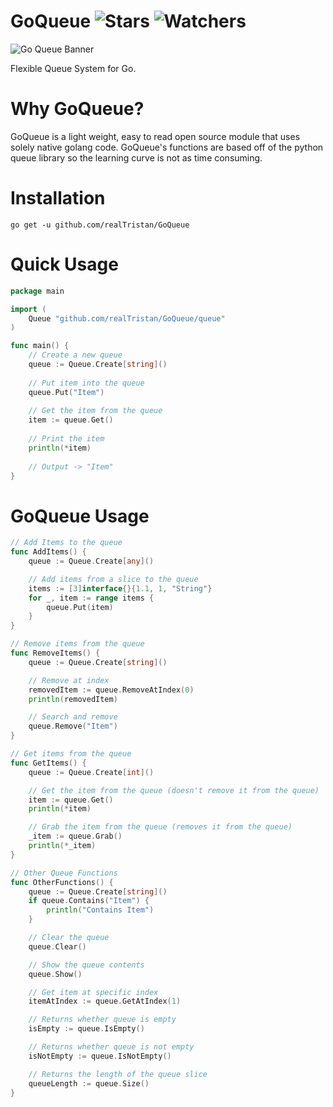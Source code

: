 
# GoQueue ![Stars](https://img.shields.io/github/stars/realTristan/GoQueue?color=brightgreen) ![Watchers](https://img.shields.io/github/watchers/realTristan/GoQueue?label=Watchers)

![Go Queue Banner](https://user-images.githubusercontent.com/75189508/183435878-e5669071-df93-478a-a364-245862dadddb.png)

Flexible Queue System for Go.

# Why GoQueue?
GoQueue is a light weight, easy to read open source module that uses solely native golang code. GoQueue's functions are based off of the python queue library so the learning curve is not as time consuming.

# Installation
`go get -u github.com/realTristan/GoQueue`


# Quick Usage
```go
package main

import (
	Queue "github.com/realTristan/GoQueue/queue"
)

func main() {
	// Create a new queue
	queue := Queue.Create[string]()
	
	// Put item into the queue
	queue.Put("Item")
	
	// Get the item from the queue
	item := queue.Get()
	
	// Print the item
	println(*item)
	
	// Output -> "Item"
}
```

# GoQueue Usage
```go
// Add Items to the queue
func AddItems() {
	queue := Queue.Create[any]()

	// Add items from a slice to the queue
	items := [3]interface{}{1.1, 1, "String"}
	for _, item := range items {
		queue.Put(item)
	}
}

// Remove items from the queue
func RemoveItems() {
	queue := Queue.Create[string]()

	// Remove at index
	removedItem := queue.RemoveAtIndex(0)
	println(removedItem)

	// Search and remove
	queue.Remove("Item")
}

// Get items from the queue
func GetItems() {
	queue := Queue.Create[int]()

	// Get the item from the queue (doesn't remove it from the queue)
	item := queue.Get()
	println(*item)

	// Grab the item from the queue (removes it from the queue)
	_item := queue.Grab()
	println(*_item)
}

// Other Queue Functions
func OtherFunctions() {
	queue := Queue.Create[string]()
	if queue.Contains("Item") {
		println("Contains Item")
	}

	// Clear the queue
	queue.Clear()

	// Show the queue contents
	queue.Show()

	// Get item at specific index
	itemAtIndex := queue.GetAtIndex(1)

	// Returns whether queue is empty
	isEmpty := queue.IsEmpty()

	// Returns whether queue is not empty
	isNotEmpty := queue.IsNotEmpty()

	// Returns the length of the queue slice
	queueLength := queue.Size()
}
```
